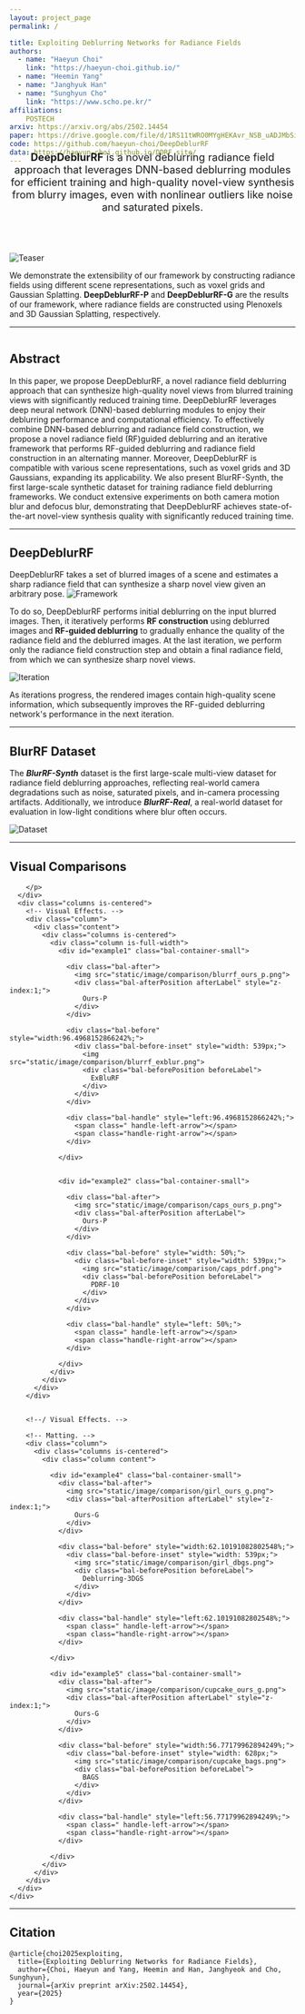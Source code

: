 ```yaml
---
layout: project_page
permalink: /

title: Exploiting Deblurring Networks for Radiance Fields
authors:
  - name: "Haeyun Choi"
    link: "https://haeyun-choi.github.io/"
  - name: "Heemin Yang"
  - name: "Janghyuk Han"
  - name: "Sunghyun Cho"
    link: "https://www.scho.pe.kr/"
affiliations:
    POSTECH
arxiv: https://arxiv.org/abs/2502.14454
paper: https://drive.google.com/file/d/1RS11tWRO0MYgHEKAvr_NSB_uADJMbSij/view?usp=sharing
code: https://github.com/haeyun-choi/DeepDeblurRF
data: https://haeyun-choi.github.io/DDRF_site/
---
```


<!-- Title and abstract section -->
<div style="font-size: 1.3em; margin-bottom: 70px; margin-top: -40px; text-align: center;">
    <strong>DeepDeblurRF</strong> is a novel deblurring radiance field approach that leverages DNN-based deblurring modules for efficient training and high-quality novel-view synthesis from blurry images, even with nonlinear outliers like noise and saturated pixels.
</div>

![Teaser](/static/image/teaser.png)

We demonstrate the extensibility of our framework by constructing radiance fields using different scene representations, such as voxel grids and Gaussian Splatting.
**DeepDeblurRF-P** and **DeepDeblurRF-G** are the results of our framework, where radiance fields are constructed using Plenoxels and 3D Gaussian Splatting, respectively.

---
<!-- Using HTML to center the abstract -->
<div class="columns is-centered has-text-centered">
    <div class="column is-four-fifths">
        <h2>Abstract</h2>
        <div class="content has-text-justified">
In this paper, we propose DeepDeblurRF, a novel radiance field deblurring approach that can synthesize high-quality novel views from blurred training views with significantly reduced training time. DeepDeblurRF leverages deep neural network (DNN)-based deblurring modules to enjoy their deblurring performance and computational efficiency. To effectively combine DNN-based deblurring and radiance field construction, we propose a novel radiance field (RF)guided deblurring and an iterative framework that performs RF-guided deblurring and radiance field construction in an alternating manner. Moreover, DeepDeblurRF is compatible with various scene representations, such as voxel grids and 3D Gaussians, expanding its applicability. We also present BlurRF-Synth, the first large-scale synthetic dataset for training radiance field deblurring frameworks. We conduct extensive experiments on both camera motion blur and defocus blur, demonstrating that DeepDeblurRF achieves state-of-the-art novel-view synthesis quality with significantly reduced training time.
        </div>
    </div>
</div>

---

## DeepDeblurRF
DeepDeblurRF takes a set of blurred images of a scene and estimates a sharp radiance field that can synthesize a sharp novel view given an arbitrary pose.
![Framework](/static/image/framework.png)

To do so, DeepDeblurRF performs initial deblurring on the input blurred images.
Then, it iteratively performs **RF construction** using deblurred images and **RF-guided deblurring** to gradually enhance the quality of the radiance field and the deblurred images. 
At the last iteration, we perform only the radiance field construction step and obtain a final radiance field, from which we can synthesize sharp novel views.

![Iteration](/static/image/iteration.png)

As iterations progress, the rendered images contain high-quality scene information, which subsequently improves the RF-guided deblurring network's performance in the next iteration.

---

## BlurRF Dataset
The ***BlurRF-Synth*** dataset is the first large-scale multi-view dataset for radiance field deblurring approaches, reflecting real-world camera degradations such as noise, saturated pixels, and in-camera processing artifacts.
Additionally, we introduce ***BlurRF-Real***, a real-world dataset for evaluation in low-light conditions where blur often occurs.

![Dataset](/static/image/dataset.png)

---

<!-- Using HTML for visual comparisons -->
<section class="section">
  <div class="container ">
    <div class=" has-text-centered">
      <h2 class="title is-3">Visual Comparisons</h2>
      <div class="content has-text-justified">
        <p>

        </p>
      </div>
      <div class="columns is-centered">
        <!-- Visual Effects. -->
        <div class="column">
          <div class="content">
            <div class="columns is-centered">
              <div class="column is-full-width">
                <div id="example1" class="bal-container-small">

                  <div class="bal-after">
                    <img src="static/image/comparison/blurrf_ours_p.png">
                    <div class="bal-afterPosition afterLabel" style="z-index:1;">
                      Ours-P
                    </div>
                  </div>
                  
                  <div class="bal-before" style="width:96.4968152866242%;">
                    <div class="bal-before-inset" style="width: 539px;">
                      <img src="static/image/comparison/blurrf_exblur.png">
                      <div class="bal-beforePosition beforeLabel">
                        ExBluRF
                      </div>
                    </div>
                  </div>

                  <div class="bal-handle" style="left:96.4968152866242%;">
                    <span class=" handle-left-arrow"></span>
                    <span class="handle-right-arrow"></span>
                  </div>

                </div>


                <div id="example2" class="bal-container-small">

                  <div class="bal-after">
                    <img src="static/image/comparison/caps_ours_p.png">
                    <div class="bal-afterPosition afterLabel">
                      Ours-P
                    </div>
                  </div>

                  <div class="bal-before" style="width: 50%;">
                    <div class="bal-before-inset" style="width: 539px;">
                      <img src="static/image/comparison/caps_pdrf.png">
                      <div class="bal-beforePosition beforeLabel">
                        PDRF-10
                      </div>
                    </div>
                  </div>

                  <div class="bal-handle" style="left: 50%;">
                    <span class=" handle-left-arrow"></span>
                    <span class="handle-right-arrow"></span>
                  </div>

                </div>
              </div>
            </div>
          </div>
        </div>


        <!--/ Visual Effects. -->

        <!-- Matting. -->
        <div class="column">
          <div class="columns is-centered">
            <div class="column content">

              <div id="example4" class="bal-container-small">
                <div class="bal-after">
                  <img src="static/image/comparison/girl_ours_g.png">
                  <div class="bal-afterPosition afterLabel" style="z-index:1;">
                    Ours-G
                  </div>
                </div>

                <div class="bal-before" style="width:62.10191082802548%;">
                  <div class="bal-before-inset" style="width: 539px;">
                    <img src="static/image/comparison/girl_dbgs.png">
                    <div class="bal-beforePosition beforeLabel">
                      Deblurring-3DGS
                    </div>
                  </div>
                </div>

                <div class="bal-handle" style="left:62.10191082802548%;">
                  <span class=" handle-left-arrow"></span>
                  <span class="handle-right-arrow"></span>
                </div>

              </div>

              <div id="example5" class="bal-container-small">
                <div class="bal-after">
                  <img src="static/image/comparison/cupcake_ours_g.png">
                  <div class="bal-afterPosition afterLabel" style="z-index:1;">
                    Ours-G
                  </div>
                </div>

                <div class="bal-before" style="width:56.77179962894249%;">
                  <div class="bal-before-inset" style="width: 628px;">
                    <img src="static/image/comparison/cupcake_bags.png">
                    <div class="bal-beforePosition beforeLabel">
                      BAGS
                    </div>
                  </div>
                </div>

                <div class="bal-handle" style="left:56.77179962894249%;">
                  <span class=" handle-left-arrow"></span>
                  <span class="handle-right-arrow"></span>
                </div>

              </div>
            </div>
          </div>
        </div>
      </div>
    </div>
  </div>
</section>

<script>
  new BeforeAfter({
    id: '#example1'
  });
  new BeforeAfter({
    id: '#example2'
  });
  new BeforeAfter({
    id: '#example4'
  });
  new BeforeAfter({
    id: '#example5'
  });

</script>



---

<!-- Using HTML to center the abstract 
> Note: This is an example of a Jekyll-based project website template: [Github link](https://github.com/shunzh/project_website).\
> The following content is generated by ChatGPT. The figure is manually added.

## Background
The paper "On Computable Numbers, with an Application to the Entscheidungsproblem" was published by Alan Turing in 1936. In this groundbreaking paper, Turing introduced the concept of a universal computing machine, now known as the Turing machine.

## Objective
Turing's main objective in this paper was to investigate the notion of computability and its relation to the Entscheidungsproblem (the decision problem), which is concerned with determining whether a given mathematical statement is provable or not.


## Key Ideas
1. Turing first presented the concept of a "computable number," which refers to a number that can be computed by an algorithm or a definite step-by-step process.
2. He introduced the notion of a Turing machine, an abstract computational device consisting of an infinite tape divided into cells and a read-write head. The machine can read and write symbols on the tape, move the head left or right, and transition between states based on a set of rules.
3. Turing demonstrated that the set of computable numbers is enumerable, meaning it can be listed in a systematic way, even though it is not necessarily countable.
4. He proved the existence of non-computable numbers, which cannot be computed by any Turing machine.
5. Turing showed that the Entscheidungsproblem is undecidable, meaning there is no algorithm that can determine, for any given mathematical statement, whether it is provable or not.

![Turing Machine](/static/image/Turing_machine.png)

*Figure 1: A representation of a Turing Machine. Source: [Wiki](https://en.wikipedia.org/wiki/Turing_machine).*

## Table: Comparison of Computable and Non-Computable Numbers

| Computable Numbers | Non-Computable Numbers |
|-------------------|-----------------------|
| Rational numbers, e.g., 1/2, 3/4 | Transcendental numbers, e.g., π, e |
| Algebraic numbers, e.g., √2, ∛3 | Non-algebraic numbers, e.g., √2 + √3 |
| Numbers with finite decimal representations | Numbers with infinite, non-repeating decimal representations |

He used the concept of a universal Turing machine to prove that the set of computable functions is recursively enumerable, meaning it can be listed by an algorithm.

## Significance
Turing's paper laid the foundation for the theory of computation and had a profound impact on the development of computer science. The Turing machine became a fundamental concept in theoretical computer science, serving as a theoretical model for studying the limits and capabilities of computation. Turing's work also influenced the development of programming languages, algorithms, and the design of modern computers.
-->

## Citation
```
@article{choi2025exploiting,
  title={Exploiting Deblurring Networks for Radiance Fields},
  author={Choi, Haeyun and Yang, Heemin and Han, Janghyeok and Cho, Sunghyun},
  journal={arXiv preprint arXiv:2502.14454},
  year={2025}
}
```
